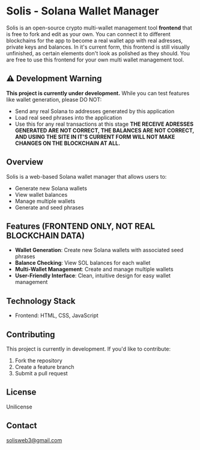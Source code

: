 # Solis - Solana Wallet Manager
Solis is an open-source crypto multi-wallet management tool **frontend** that is free to fork and edit as your own. You can connect it to different blockchains for the app to become a real wallet app with real adresses, private keys and balances. In it's current form, this frontend is still visually unfinished, as certain elements don't look as polished as they should. You are free to use this frontend for your own multi wallet management tool. 

## ⚠️ Development Warning
**This project is currently under development.** While you can test features like wallet generation, please DO NOT:
- Send any real Solana to addresses generated by this application
- Load real seed phrases into the application
- Use this for any real transactions at this stage
**THE RECEIVE ADRESSES GENERATED ARE NOT CORRECT, THE BALANCES ARE NOT CORRECT, AND USING THE SITE IN IT'S CURRENT FORM WILL NOT MAKE CHANGES ON THE BLOCKCHAIN AT ALL.**

## Overview
Solis is a web-based Solana wallet manager that allows users to:
- Generate new Solana wallets
- View wallet balances
- Manage multiple wallets
- Generate and seed phrases

## Features (FRONTEND ONLY, NOT REAL BLOCKCHAIN DATA)
- **Wallet Generation**: Create new Solana wallets with associated seed phrases
- **Balance Checking**: View SOL balances for each wallet
- **Multi-Wallet Management**: Create and manage multiple wallets
- **User-Friendly Interface**: Clean, intuitive design for easy wallet management

## Technology Stack
- Frontend: HTML, CSS, JavaScript

## Contributing
This project is currently in development. If you'd like to contribute:
1. Fork the repository
2. Create a feature branch
3. Submit a pull request

## License
Unilicense

## Contact
solisweb3@gmail.com


